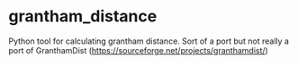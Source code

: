 # grantham_distance
Python tool for calculating grantham distance.  Sort of a port but not really a port of GranthamDist (https://sourceforge.net/projects/granthamdist/)
